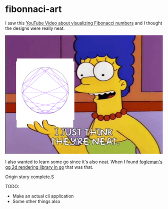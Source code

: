 # fibonnaci-art

I saw this [YouTube Video about visualizing Fibonacci numbers](https://youtu.be/o1eLKODSCqw) and I thought the designs were really neat.

![neat](./a_meme.png)

I also wanted to learn some go since it's also neat.
When I found  [fogleman's gg 2d rendering library in go](https://github.com/fogleman/gg) that was that.

Origin story complete.S

TODO:
* Make an actual cli application
* Some other things also